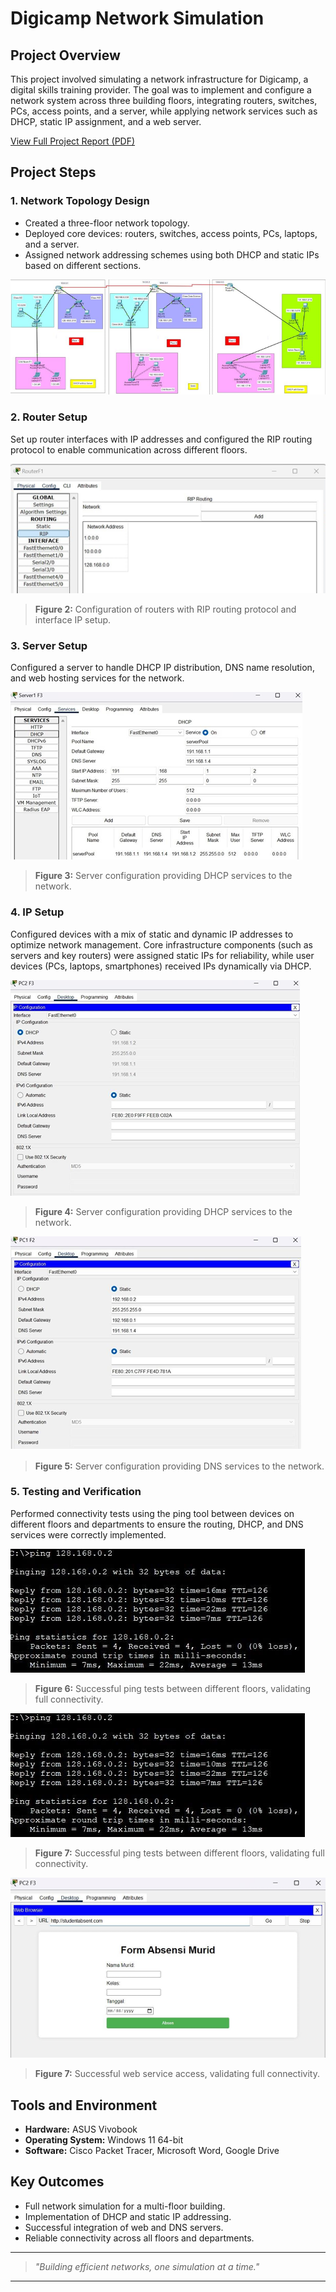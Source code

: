 # Digicamp Network Simulation

## Project Overview
This project involved simulating a network infrastructure for Digicamp, a digital skills training provider. The goal was to implement and configure a network system across three building floors, integrating routers, switches, PCs, access points, and a server, while applying network services such as DHCP, static IP assignment, and a web server.

[View Full Project Report (PDF)](Cisco-PT-Project.pdf)

## Project Steps

### 1. Network Topology Design
- Created a three-floor network topology.
- Deployed core devices: routers, switches, access points, PCs, laptops, and a server.
- Assigned network addressing schemes using both DHCP and static IPs based on different sections.

![Network Topology](ss/network_topology.png)

### 2. Router Setup
Set up router interfaces with IP addresses and configured the RIP routing protocol to enable communication across different floors.

![Router CLI Setup](ss/router_setup.png)
> **Figure 2:** Configuration of routers with RIP routing protocol and interface IP setup.

### 3. Server Setup
Configured a server to handle DHCP IP distribution, DNS name resolution, and web hosting services for the network.

![Server DHCP and DNS Setup](ss/DHCP_server_setup.png)
> **Figure 3:** Server configuration providing DHCP services to the network.

### 4. IP Setup
Configured devices with a mix of static and dynamic IP addresses to optimize network management. Core infrastructure components (such as servers and key routers) were assigned static IPs for reliability, while user devices (PCs, laptops, smartphones) received IPs dynamically via DHCP.

![Server DHCP and DNS Setup](ss/DHCP_IP.png)
> **Figure 4:** Server configuration providing DHCP services to the network.

![Server DHCP and DNS Setup](ss/static_IP.png)
> **Figure 5:** Server configuration providing DNS services to the network.

### 5. Testing and Verification
Performed connectivity tests using the ping tool between devices on different floors and departments to ensure the routing, DHCP, and DNS services were correctly implemented.

![Ping Tests](ss/ping_test.png)
> **Figure 6:** Successful ping tests between different floors, validating full connectivity.


![Ping Tests](ss/ping_test.png)
> **Figure 7:** Successful ping tests between different floors, validating full connectivity.


![Web Service](ss/web_service.png)
> **Figure 7:** Successful web service access, validating full connectivity.

## Tools and Environment
- **Hardware:** ASUS Vivobook
- **Operating System:** Windows 11 64-bit
- **Software:** Cisco Packet Tracer, Microsoft Word, Google Drive

## Key Outcomes
- Full network simulation for a multi-floor building.
- Implementation of DHCP and static IP addressing.
- Successful integration of web and DNS servers.
- Reliable connectivity across all floors and departments.

---

> _"Building efficient networks, one simulation at a time."_

---
